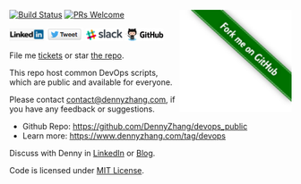 <a href="https://github.com/DennyZhang?tab=followers"><img align="right" width="200" height="183" src="https://raw.githubusercontent.com/USDevOps/mywechat-slack-group/master/images/fork_github.png" /></a>

[![Build Status](https://travis-ci.org/DennyZhang/devops_public.svg?branch=master)](https://travis-ci.org/DennyZhang/devops_public) [![PRs Welcome](https://img.shields.io/badge/PRs-welcome-brightgreen.svg)](http://makeapullrequest.com)

[![LinkedIn](https://raw.githubusercontent.com/USDevOps/mywechat-slack-group/master/images/linkedin.png)](https://www.linkedin.com/in/dennyzhang001) [![Twitter](https://raw.githubusercontent.com/USDevOps/mywechat-slack-group/master/images/twitter.png)](https://twitter.com/dennyzhang001) [![Slack](https://raw.githubusercontent.com/USDevOps/mywechat-slack-group/master/images/slack.png)](https://goo.gl/ozDDyL) [![Github](https://raw.githubusercontent.com/USDevOps/mywechat-slack-group/master/images/github.png)](https://github.com/DennyZhang)

File me [tickets](https://github.com/DennyZhang/devops_public/issues) or star [the repo](https://github.com/DennyZhang/devops_public).

This repo host common DevOps scripts, which are public and available for everyone.

Please contact contact@dennyzhang.com, if you have any feedback or suggestions.

- Github Repo: https://github.com/DennyZhang/devops_public
- Learn more: https://www.dennyzhang.com/tag/devops

Discuss with Denny in [LinkedIn](https://www.linkedin.com/in/dennyzhang001) or [Blog](https://www.dennyzhang.com).

Code is licensed under [MIT License](https://www.dennyzhang.com/wp-content/mit_license.txt).
